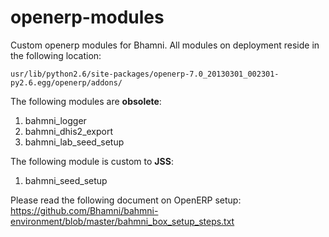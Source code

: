 openerp-modules
===============

Custom openerp modules for Bhamni. All modules on deployment reside in the following location:

`usr/lib/python2.6/site-packages/openerp-7.0_20130301_002301-py2.6.egg/openerp/addons/`

The following modules are __obsolete__:

1. bahmni_logger
2. bahmni_dhis2_export
3. bahmni_lab_seed_setup

The following module is custom to __JSS__:

1. bahmni_seed_setup

Please read the following document on OpenERP setup:
https://github.com/Bhamni/bahmni-environment/blob/master/bahmni_box_setup_steps.txt
